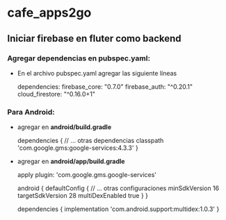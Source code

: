 # cafe_apps2go

## Iniciar firebase en fluter como backend

### Agregar dependencias en pubspec.yaml:
- En el archivo pubspec.yaml agregar las siguiente líneas
  
  dependencies:
    firebase_core: "0.7.0"
    firebase_auth: "^0.20.1"
    cloud_firestore: "^0.16.0+1"

### Para Android:
- agregar en **android/build.gradle**
  
  dependencies {
    // ... otras dependencias
    classpath 'com.google.gms:google-services:4.3.3'
  }
  
- agregar en **android/app/build.gradle**
  
  apply plugin: 'com.google.gms.google-services'
  
  android {
    defaultConfig {
        // ... otras configuraciones
        minSdkVersion 16
        targetSdkVersion 28
        multiDexEnabled true
      }
  }

  dependencies {
    implementation 'com.android.support:multidex:1.0.3'
  }
